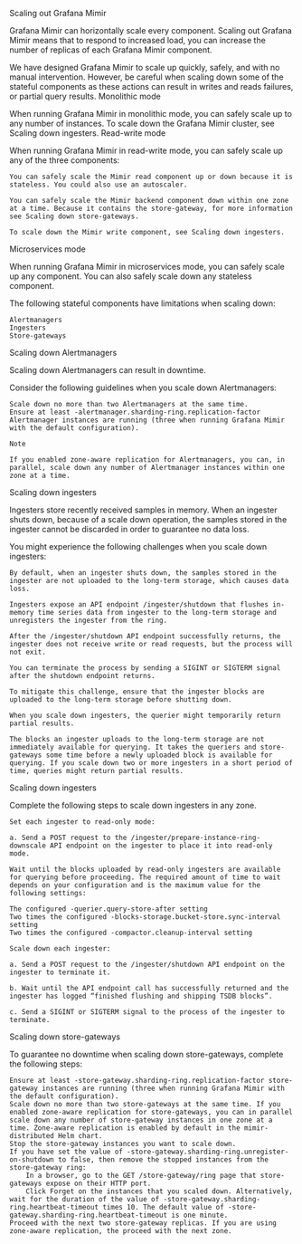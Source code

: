 Scaling out Grafana Mimir

Grafana Mimir can horizontally scale every component. Scaling out Grafana Mimir means that to respond to increased load, you can increase the number of replicas of each Grafana Mimir component.

We have designed Grafana Mimir to scale up quickly, safely, and with no manual intervention. However, be careful when scaling down some of the stateful components as these actions can result in writes and reads failures, or partial query results.
Monolithic mode

When running Grafana Mimir in monolithic mode, you can safely scale up to any number of instances. To scale down the Grafana Mimir cluster, see Scaling down ingesters.
Read-write mode

When running Grafana Mimir in read-write mode, you can safely scale up any of the three components:

    You can safely scale the Mimir read component up or down because it is stateless. You could also use an autoscaler.

    You can safely scale the Mimir backend component down within one zone at a time. Because it contains the store-gateway, for more information see Scaling down store-gateways.

    To scale down the Mimir write component, see Scaling down ingesters.

Microservices mode

When running Grafana Mimir in microservices mode, you can safely scale up any component. You can also safely scale down any stateless component.

The following stateful components have limitations when scaling down:

    Alertmanagers
    Ingesters
    Store-gateways

Scaling down Alertmanagers

Scaling down Alertmanagers can result in downtime.

Consider the following guidelines when you scale down Alertmanagers:

    Scale down no more than two Alertmanagers at the same time.
    Ensure at least -alertmanager.sharding-ring.replication-factor Alertmanager instances are running (three when running Grafana Mimir with the default configuration).

    Note

    If you enabled zone-aware replication for Alertmanagers, you can, in parallel, scale down any number of Alertmanager instances within one zone at a time.

Scaling down ingesters

Ingesters store recently received samples in memory. When an ingester shuts down, because of a scale down operation, the samples stored in the ingester cannot be discarded in order to guarantee no data loss.

You might experience the following challenges when you scale down ingesters:

    By default, when an ingester shuts down, the samples stored in the ingester are not uploaded to the long-term storage, which causes data loss.

    Ingesters expose an API endpoint /ingester/shutdown that flushes in-memory time series data from ingester to the long-term storage and unregisters the ingester from the ring.

    After the /ingester/shutdown API endpoint successfully returns, the ingester does not receive write or read requests, but the process will not exit.

    You can terminate the process by sending a SIGINT or SIGTERM signal after the shutdown endpoint returns.

    To mitigate this challenge, ensure that the ingester blocks are uploaded to the long-term storage before shutting down.

    When you scale down ingesters, the querier might temporarily return partial results.

    The blocks an ingester uploads to the long-term storage are not immediately available for querying. It takes the queriers and store-gateways some time before a newly uploaded block is available for querying. If you scale down two or more ingesters in a short period of time, queries might return partial results.

Scaling down ingesters

Complete the following steps to scale down ingesters in any zone.

    Set each ingester to read-only mode:

    a. Send a POST request to the /ingester/prepare-instance-ring-downscale API endpoint on the ingester to place it into read-only mode.

    Wait until the blocks uploaded by read-only ingesters are available for querying before proceeding. The required amount of time to wait depends on your configuration and is the maximum value for the following settings:

    The configured -querier.query-store-after setting
    Two times the configured -blocks-storage.bucket-store.sync-interval setting
    Two times the configured -compactor.cleanup-interval setting

    Scale down each ingester:

    a. Send a POST request to the /ingester/shutdown API endpoint on the ingester to terminate it.

    b. Wait until the API endpoint call has successfully returned and the ingester has logged “finished flushing and shipping TSDB blocks”.

    c. Send a SIGINT or SIGTERM signal to the process of the ingester to terminate.

Scaling down store-gateways

To guarantee no downtime when scaling down store-gateways, complete the following steps:

    Ensure at least -store-gateway.sharding-ring.replication-factor store-gateway instances are running (three when running Grafana Mimir with the default configuration).
    Scale down no more than two store-gateways at the same time. If you enabled zone-aware replication for store-gateways, you can in parallel scale down any number of store-gateway instances in one zone at a time. Zone-aware replication is enabled by default in the mimir-distributed Helm chart.
    Stop the store-gateway instances you want to scale down.
    If you have set the value of -store-gateway.sharding-ring.unregister-on-shutdown to false, then remove the stopped instances from the store-gateway ring:
        In a browser, go to the GET /store-gateway/ring page that store-gateways expose on their HTTP port.
        Click Forget on the instances that you scaled down. Alternatively, wait for the duration of the value of -store-gateway.sharding-ring.heartbeat-timeout times 10. The default value of -store-gateway.sharding-ring.heartbeat-timeout is one minute.
    Proceed with the next two store-gateway replicas. If you are using zone-aware replication, the proceed with the next zone.
